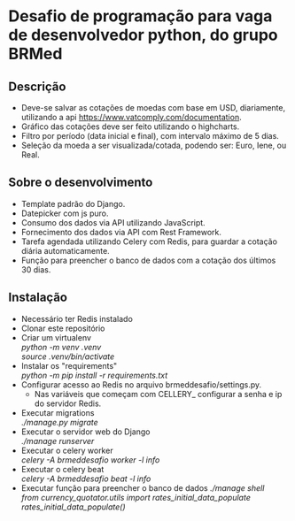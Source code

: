 # Desafio de programação para vaga de desenvolvedor python, do grupo BRMed

## Descrição

- Deve-se salvar as cotações de moedas com base em USD, diariamente, utilizando a api https://www.vatcomply.com/documentation.
- Gráfico das cotações deve ser feito utilizando o highcharts.
- Filtro por período (data inicial e final), com intervalo máximo de 5 dias.
- Seleção da moeda a ser visualizada/cotada, podendo ser: Euro, Iene, ou Real.

## Sobre o desenvolvimento

- Template padrão do Django.
- Datepicker com js puro.
- Consumo dos dados via API utilizando JavaScript.
- Fornecimento dos dados via API com Rest Framework.
- Tarefa agendada utilizando Celery com Redis, para guardar a cotação diária automaticamente.
- Função para preencher o banco de dados com a cotação dos últimos 30 dias.

## Instalação

- Necessário ter Redis instalado
- Clonar este repositório
- Criar um virtualenv  
    _python -m venv .venv_  
    _source .venv/bin/activate_
- Instalar os "requirements"  
    _python -m pip install -r requirements.txt_
- Configurar acesso ao Redis no arquivo brmeddesafio/settings.py.
  - Nas variáveis que começam com CELLERY_ configurar a senha e ip do servidor Redis.
- Executar migrations  
    _./manage.py migrate_
- Executar o servidor web do Django  
    _./manage runserver_
- Executar o celery worker  
    _celery -A brmeddesafio worker -l info_
- Executar o celery beat  
    _celery -A brmeddesafio beat -l info_
- Executar função para preencher o banco de dados
    _./manage shell_  
    _from currency_quotator.utils import rates_initial_data_populate_  
    _rates_initial_data_populate()_
